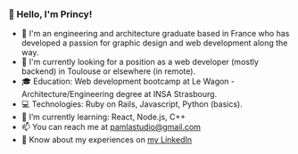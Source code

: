 ### 👋 Hello, I'm Princy!
- 🤔 I'm an engineering and architecture graduate based in France who has developed a passion for graphic design and web development along the way.
- 👀 I'm currently looking for a position as a web developer (mostly backend) in Toulouse or elsewhere (in remote).
- 🎓 Education: Web development bootcamp at Le Wagon - Architecture/Engineering degree at INSA Strasbourg.
- 💻 Technologies: Ruby on Rails, Javascript, Python (basics).
- 🌱 I’m currently learning: React, Node.js, C++
- 📫 You can reach me at pamlastudio@gmail.com
- 💼 Know about my experiences on [my LinkedIn](https://www.linkedin.com/in/princy-wamal-b7a01b137)

<!---
PrincyW/PrincyW is a ✨ special ✨ repository because its `README.md` (this file) appears on your GitHub profile.
You can click the Preview link to take a look at your changes.
--->
